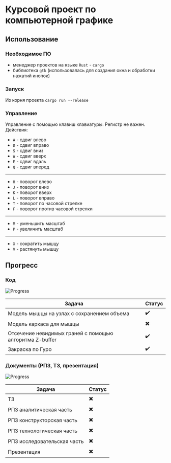 # Курсовой проект по компьютерной графике

## Использование

### Необходимое ПО

* менеджер проектов на языке `Rust` - `cargo`
* библиотека `gtk` (использовалась для создания окна и обработки нажатий кнопок)

### Запуск

Из корня проекта `cargo run --release`

### Управление

Управление с помощью клавиш клавиатуры. Регистр не важен. Действия:

* `A` - сдвиг влево
* `D` - сдвиг вправо
* `S` - сдвиг вниз
* `W` - сдвиг вверх
* `E` - сдвиг вдаль
* `Q` - сдвиг вперед
---
* `H` - поворот влево
* `J` - поворот вниз
* `K` - поворот вверх
* `L` - поворот вправо
* `T` - поворот по часовой стрелке
* `F` - поворот против часовой стрелки
---
* `M` - уменьшить масштаб
* `P` - увеличить масштаб
---
* `X` - сократить мышцу
* `V` - растянуть мышцу


## Прогресс

### Код

![Progress](https://progress-bar.dev/80/?title=Done&scale=100&width=400&suffix=%)

|Задача|Статус|
|-----|-----|
|Модель мышцы на узлах с сохранением объема|✔️|
|Модель каркаса для мышцы|✖️|
|Отсечение невидимых граней с помощью алгоритма Z-buffer|✔️|
|Закраска по Гуро |✔️|

### Документы (РПЗ, ТЗ, презентация)

![Progress](https://progress-bar.dev/0/?title=Done&scale=100&width=400&suffix=%)

|Задача|Статус|
|-----|-----|
|ТЗ|✖️|
|РПЗ аналитическая часть|✖️|
|РПЗ конструкторская часть|✖️|
|РПЗ технологическая часть|✖️|
|РПЗ исследовательская часть|✖️|
|Презентация|✖️|
